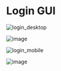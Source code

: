 # Login GUI

![login_desktop](https://user-images.githubusercontent.com/47132583/202993412-980b3da2-e412-4f84-9ec6-5ca4cdda7736.png)

![image](https://user-images.githubusercontent.com/47132583/202993875-db821b8f-edaa-4b86-a475-080cf6d921a5.png)

![login_mobile](https://user-images.githubusercontent.com/47132583/202993402-dad8771a-ae17-4c4d-92e6-0b402343aafa.png)

![image](https://user-images.githubusercontent.com/47132583/202993638-4cd23d46-3a76-4042-a3e9-d2865a605551.png)

